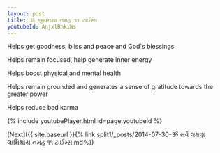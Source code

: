 ```yaml
---
layout: post
title: ૐ જીવનયા નમહ ૧૧ ટાઈમ્સ
youtubeId: AnjxlBhkiWs
---
```

 
 
Helps get goodness, bliss and peace and God's blessings
 
Helps remain focused, help generate inner energy 
 
Helps boost physical and mental health 
 
Helps remain grounded and generates a sense of gratitude towards the greater power 
 
Helps reduce bad karma
 
 
 
 


{% include youtubePlayer.html id=page.youtubeId %}
 
[Next]({{ site.baseurl }}{% link  split1/_posts/2014-07-30-ૐ સર્વ લક્ષણ લાક્ષિથાય નમહ ૧૧ ટાઈમ્સ.md%})
 
